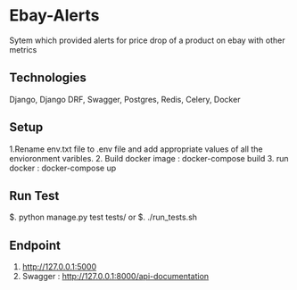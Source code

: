 # Ebay-Alerts
Sytem which provided alerts for price drop of a product on ebay with other metrics

## Technologies
Django, Django DRF, Swagger, Postgres, Redis, Celery, Docker

## Setup
1.Rename env.txt file to .env file and add appropriate values of all the envioronment varibles.
2. Build docker image : docker-compose build
3. run docker : docker-compose up


## Run Test
$. python manage.py test tests/
or 
$. ./run_tests.sh


## Endpoint
1. http://127.0.0.1:5000
2. Swagger : http://127.0.0.1:8000/api-documentation


